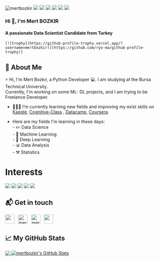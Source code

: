 <p align="left"> 
    <img src="https://komarev.com/ghpvc/?username=mertbozkir" alt="mertbozkir" />
    <img src="https://img.shields.io/github/stars/mertbozkir/mertbozkir?style=social" />
    <img src="https://img.shields.io/github/watchers/mertbozkir/mertbozkir?style=social" />
    <img src="https://img.shields.io/github/size/mertbozkir/mertbozkir/README.md" />
    <img src="https://img.shields.io/github/last-commit/mertbozkir/mertbozkir" />
    <img src="https://img.shields.io/github/contributors/mertbozkir/mertbozkir" />   
    <img src="https://badge.fury.io/gh/mertbozkir%2Fmertbozkir.svg" />  
    

</p>

    
    
<h3 align="left">Hi 👋, I'm Mert BOZKIR</h1>
<h4 align="left">A passionate Data Scientist Candidate from Turkey</h3>

    [![trophy](https://github-profile-trophy.vercel.app/?username=mertbozkir)](https://github.com/ryo-ma/github-profile-trophy)]

## 📖  About Me
⚡ Hi, I'm Mert Bozkır, a Python Developer 💻. I am studying at the Bursa Technical University.</br>
Currently, I'm working on some ML- DL projects, and I am trying to be Freelance Developer.


- 👨🏽‍💻 I’m currently learning new fields and improving my exist skills on [Kaggle](https://www.kaggle.com/), [Cognitive-Class](https://cognitiveclass.ai/) , [Datacamp](https://www.datacamp.com/), [Coursera](https://www.coursera.org/).</br>

- Here are my fields I'm learning in these days:</br>
        - ✏️ Data Science</br>
        - 🤖 Machine Learning</br>
        - 📕 Deep Learning</br>
        - 📊 Data Analysis</br>
        - ⚒️ Statistics</br>
       
# Interests
[![](https://img.shields.io/badge/python-cD1?style=for-the-badge&logo=python)]()
[![](https://img.shields.io/badge/pandas-cD1?style=for-the-badge&logo=pandas)]()
[![](https://img.shields.io/badge/Tensorflow-cD1?style=for-the-badge&logo=tensorflow)]()
[![](https://img.shields.io/badge/keras-cD1?style=for-the-badge&logo=keras)]()
[![](https://img.shields.io/badge/scikit-learn-cD1?style=for-the-badge&logo=scikit-learn)]()
        

## 📬 Get in touch
<p align="left">
    <a href="mailto:mert.bozkirr@gmail.com"><img height="30" src="https://cdn.jsdelivr.net/npm/simple-icons@3.4.0/icons/gmail.svg"></a>&nbsp;&nbsp;
    <a href="https://www.linkedin.com/in/mertbozkir/"><img src="https://cdn.jsdelivr.net/npm/simple-icons@3.0.1/icons/linkedin.svg" alt="mert-bozkir-linkedIn/" height="30" width="30"></a>&nbsp;&nbsp;
  <a href="https://www.kaggle.com/mertbozkr "><img src="https://cdn.jsdelivr.net/npm/simple-icons@3.0.1/icons/kaggle.svg" alt="mert-bozkir-kaggle" height="30" width="30"></a>&nbsp;&nbsp;
  <a href="https://medium.com/@mert.bozkirr"><img height="30" src="https://cdn.jsdelivr.net/npm/simple-icons@3.0.1/icons/medium.svg"></a>&nbsp;&nbsp;
</p>

## &#x1f4c8; My GitHub Stats


<a href="https://github.com/mertbozkir">
  <img align="center" src="https://github-readme-stats.vercel.app/api/top-langs/?username=mertbozkir&title_color=ffffff&text_color=c9cacc&icon_color=2bbc8a&bg_color=1d1f21" />
</a>

<a href="https://github.com/mertbozkir">
  <img align="center" src="https://github-readme-stats.vercel.app/api?username=mertbozkir&show_icons=true&line_height=27&count_private=true&title_color=ffffff&text_color=c9cacc&icon_color=2bbc8a&bg_color=1d1f21" alt="mertbozkir's GitHub Stats" />
</a>
